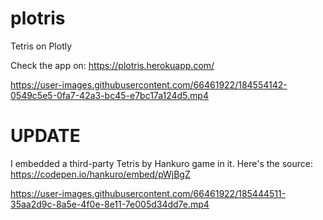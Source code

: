 # plotris
Tetris on Plotly

Check the app on:
https://plotris.herokuapp.com/



https://user-images.githubusercontent.com/66461922/184554142-0549c5e5-0fa7-42a3-bc45-e7bc17a124d5.mp4


# UPDATE
I embedded a third-party Tetris by Hankuro game in it. 
Here's the source:
https://codepen.io/hankuro/embed/pWjBgZ



https://user-images.githubusercontent.com/66461922/185444511-35aa2d9c-8a5e-4f0e-8e11-7e005d34dd7e.mp4

